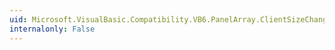 ```yaml
---
uid: Microsoft.VisualBasic.Compatibility.VB6.PanelArray.ClientSizeChanged
internalonly: False
---
```

